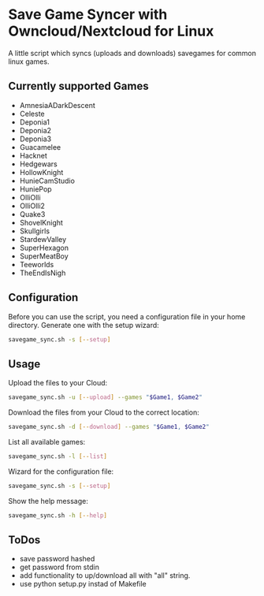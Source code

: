 # Save Game Syncer with Owncloud/Nextcloud for Linux
A little script which syncs (uploads and downloads) savegames for common linux games.

## Currently supported Games
* AmnesiaADarkDescent
* Celeste
* Deponia1
* Deponia2
* Deponia3
* Guacamelee
* Hacknet
* Hedgewars
* HollowKnight
* HunieCamStudio
* HuniePop
* OlliOlli
* OlliOlli2
* Quake3
* ShovelKnight
* Skullgirls
* StardewValley
* SuperHexagon
* SuperMeatBoy
* Teeworlds
* TheEndIsNigh

## Configuration
Before you can use the script, you need a configuration file
in your home directory. Generate one with the setup wizard:
```bash
savegame_sync.sh -s [--setup]
```

## Usage
Upload the files to your Cloud:
```bash
savegame_sync.sh -u [--upload] --games "$Game1, $Game2"
```

Download the files from your Cloud
to the correct location:
```bash
savegame_sync.sh -d [--download] --games "$Game1, $Game2"
```

List all available games:
```bash
savegame_sync.sh -l [--list]
```

Wizard for the configuration file:
```bash
savegame_sync.sh -s [--setup]
```

Show the help message:
```bash
savegame_sync.sh -h [--help]
```

## ToDos
* save password hashed
* get password from stdin
* add functionality to up/download all with "all" string.
* use python setup.py instad of Makefile
